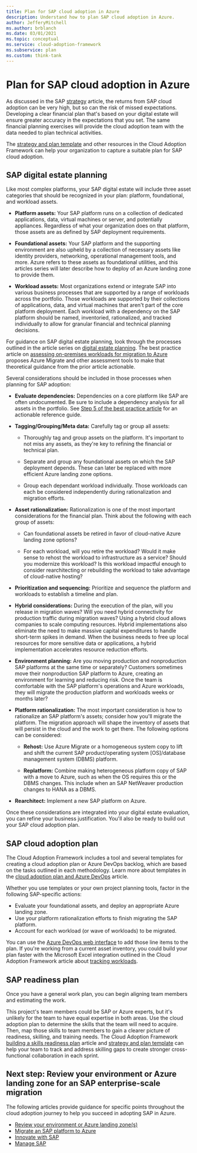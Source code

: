 ```yaml
---
title: Plan for SAP cloud adoption in Azure
description: Understand how to plan SAP cloud adoption in Azure.
author: JefferyMitchell
ms.author: brblanch
ms.date: 03/01/2021
ms.topic: conceptual
ms.service: cloud-adoption-framework
ms.subservice: plan
ms.custom: think-tank
---
```


# Plan for SAP cloud adoption in Azure

As discussed in the SAP [strategy](./strategy.md) article, the returns from SAP cloud adoption can be very high, but so can the risk of missed expectations. Developing a clear financial plan that's based on your digital estate will ensure greater accuracy in the expectations that you set. The same financial planning exercises will provide the cloud adoption team with the data needed to plan technical activities.

The [strategy and plan template](https://raw.githubusercontent.com/microsoft/CloudAdoptionFramework/master/plan/cloud-adoption-framework-strategy-and-plan-template.docx) and other resources in the Cloud Adoption Framework can help your organization to capture a suitable plan for SAP cloud adoption.

## SAP digital estate planning

Like most complex platforms, your SAP digital estate will include three asset categories that should be recognized in your plan: platform, foundational, and workload assets.

- **Platform assets:** Your SAP platform runs on a collection of dedicated applications, data, virtual machines or server, and potentially appliances. Regardless of what your organization does on that platform, those assets are as defined by SAP deployment requirements.

- **Foundational assets:** Your SAP platform and the supporting environment are also upheld by a collection of necessary assets like identity providers, networking, operational management tools, and more. Azure refers to these assets as foundational utilities, and this articles series will later describe how to deploy of an Azure landing zone to provide them.

- **Workload assets:** Most organizations extend or integrate SAP into various business processes that are supported by a range of workloads across the portfolio. Those workloads are supported by their collections of applications, data, and virtual machines that aren't part of the core platform deployment. Each workload with a dependency on the SAP platform should be named, inventoried, rationalized, and tracked individually to allow for granular financial and technical planning decisions.

For guidance on SAP digital estate planning, look through the processes outlined in the article series on [digital estate planning](../../digital-estate/inventory.md). The best practice article on [assessing on-premises workloads for migration to Azure](../../plan/contoso-migration-assessment.md) proposes Azure Migrate and other assessment tools to make that theoretical guidance from the prior article actionable.

Several considerations should be included in those processes when planning for SAP adoption:

- **Evaluate dependencies:** Dependencies on a core platform like SAP are often undocumented. Be sure to include a dependency analysis for all assets in the portfolio. See [Step 5 of the best practice article](../../plan/contoso-migration-assessment.md#step-5-prepare-for-dependency-analysis.md) for an actionable reference guide.

- **Tagging/Grouping/Meta data:** Carefully tag or group all assets:

  - Thoroughly tag and group assets on the platform. It's important to not miss any assets, as they're key to refining the financial or technical plan.

  - Separate and group any foundational assets on which the SAP deployment depends. These can later be replaced with more efficient Azure landing zone options.

  - Group each dependant workload individually. Those workloads can each be considered independently during rationalization and migration efforts.

- **Asset rationalization:** Rationalization is one of the most important considerations for the financial plan. Think about the following with each group of assets:

  - Can foundational assets be retired in favor of cloud-native Azure landing zone options?

  - For each workload, will you retire the workload? Would it make sense to rehost the workload to infrastructure as a service? Should you modernize this workload? Is this workload impactful enough to consider rearchitecting or rebuilding the workload to take advantage of cloud-native hosting?

- **Prioritization and sequencing:** Prioritize and sequence the platform and workloads to establish a timeline and plan.

- **Hybrid considerations:** During the execution of the plan, will you release in migration waves? Will you need hybrid connectivity for production traffic during migration waves? Using a hybrid cloud allows companies to scale computing resources. Hybrid implementations also eliminate the need to make massive capital expenditures to handle short-term spikes in demand. When the business needs to free up local resources for more sensitive data or applications, a hybrid implementation accelerates resource reduction efforts.

- **Environment planning:** Are you moving production and nonproduction SAP platforms at the same time or separately? Customers sometimes move their nonproduction SAP platform to Azure, creating an environment for learning and reducing risk. Once the team is comfortable with the SAP platform's operations and Azure workloads, they will migrate the production platform and workloads weeks or months later?

- **Platform rationalization:** The most important consideration is how to rationalize an SAP platform's assets; consider how you'll migrate the platform. The migration approach will shape the inventory of assets that will persist in the cloud and the work to get there. The following options can be considered:

  - **Rehost:** Use Azure Migrate or a homogeneous system copy to lift and shift the current SAP product/operating system [OS]/database management system (DBMS) platform.

  - **Replatform:** Combine making heterogeneous platform copy of SAP with a move to Azure, such as when the OS requires this or the DBMS changes. This include when an SAP NetWeaver production changes to HANA as a DBMS.

- **Rearchitect:** Implement a new SAP platform on Azure.

Once these considerations are integrated into your digital estate evaluation, you can refine your business justification. You'll also be ready to build out your SAP cloud adoption plan.

## SAP cloud adoption plan

The Cloud Adoption Framework includes a tool and several templates for creating a cloud adoption plan or Azure DevOps backlog, which are based on the tasks outlined in each methodology. Learn more about templates in the [cloud adoption plan and Azure DevOps](../../plan/template.md) article.

Whether you use templates or your own project planning tools, factor in the following SAP-specific actions:

- Evaluate your foundational assets, and deploy an appropriate Azure landing zone.
- Use your platform rationalization efforts to finish migrating the SAP platform.
- Account for each workload (or wave of workloads) to be migrated.

You can use the [Azure DevOps web interface](/azure/devops/project/navigation/?view=azure-devops) to add those line items to the plan. If you're working from a current asset inventory, you could build your plan faster with the Microsoft Excel integration outlined in the Cloud Adoption Framework article about [tracking workloads](../../plan/workloads.md).

## SAP readiness plan

Once you have a general work plan, you can begin aligning team members and estimating the work.

This project's team members could be SAP or Azure experts, but it's unlikely for the team to have equal expertise in both areas. Use the cloud adoption plan to determine the skills that the team will need to acquire. Then, map those skills to team members to gain a clearer picture of readiness, skilling, and training needs. The Cloud Adoption Framework [building a skills readiness plan](../../plan/adapt-roles-skills-processes.md) article and [strategy and plan template](https://raw.githubusercontent.com/microsoft/CloudAdoptionFramework/master/plan/cloud-adoption-framework-strategy-and-plan-template.docx) can help your team to track and address skilling gaps to create stronger cross-functional collaboration in each sprint.

## Next step: Review your environment or Azure landing zone for an SAP enterprise-scale migration

The following articles provide guidance for specific points throughout the cloud adoption journey to help you succeed in adopting SAP in Azure.

- [Review your environment or Azure landing zone(s)](./ready.md)
- [Migrate an SAP platform to Azure](./migrate.md)
- [Innovate with SAP](./innovate.md)
- [Manage SAP](./manage.md)
